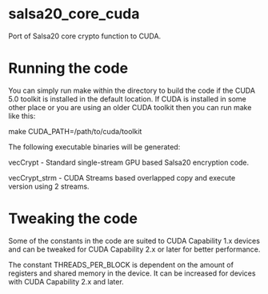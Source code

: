salsa20_core_cuda
=================

Port of Salsa20 core crypto function to CUDA.

Running the code
================
You can simply run make within the directory to build the code if the
CUDA 5.0 toolkit is installed in the default location. If CUDA is installed
in some other place or you are using an older CUDA toolkit then you can run
make like this:

make CUDA_PATH=/path/to/cuda/toolkit

The following executable binaries will be generated:

vecCrypt - Standard single-stream GPU based Salsa20 encryption code.

vecCrypt_strm - CUDA Streams based overlapped copy and execute version using
                2 streams.

Tweaking the code
=================
Some of the constants in the code are suited to CUDA Capability 1.x devices
and can be tweaked for CUDA Capability 2.x or later for better performance.

The constant THREADS_PER_BLOCK is dependent on the amount of registers and
shared memory in the device. It can be increased for devices with CUDA
Capability 2.x and later.

